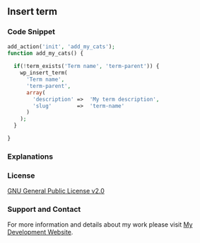 ## Insert term

### Code Snippet

```php
add_action('init', 'add_my_cats');
function add_my_cats() {
  
  if(!term_exists('Term name', 'term-parent')) {
    wp_insert_term(
      'Term name',
      'term-parent',
      array(
        'description' =>  'My term description',
        'slug'        =>  'term-name'
      )
    );
  }

}
```
### Explanations

### License

[GNU General Public License v2.0](https://github.com/dedewiweka/snippets/blob/main/LICENSE)

### Support and Contact

For more information and details about my work please visit [My Development Website](https://dede.wiweka.com/development).